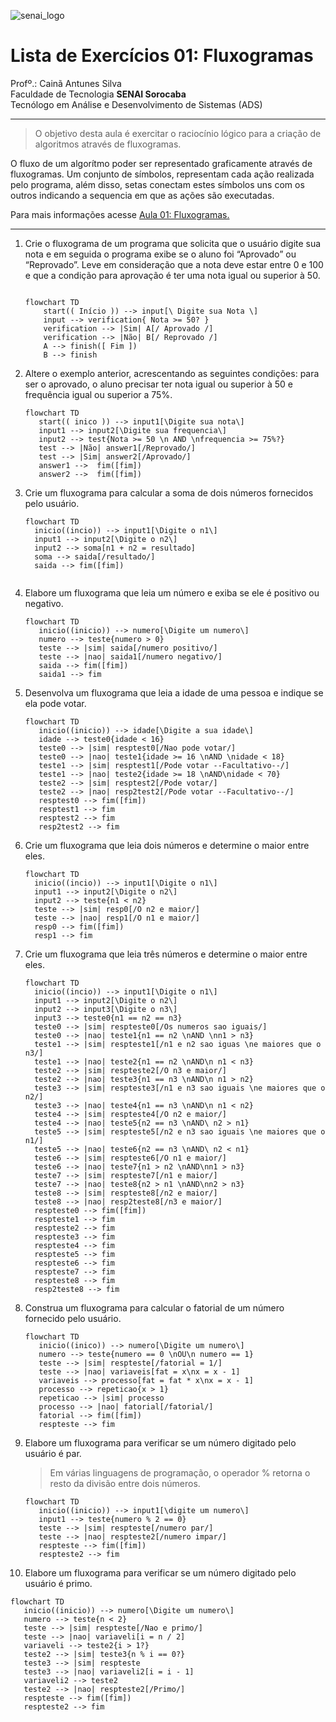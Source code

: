 ![senai_logo](https://transparencia.sp.senai.br/Content/img/logo-senai.png)

# Lista de Exercícios 01: Fluxogramas

Profº.: Cainã Antunes Silva  
Faculdade de Tecnologia **SENAI Sorocaba**  
Tecnólogo em Análise e Desenvolvimento de Sistemas (ADS)
___


> O objetivo desta aula é exercitar o raciocínio lógico para a criação de algoritmos através de fluxogramas.  

O fluxo de um algorítmo poder ser representado graficamente através de fluxogramas. Um conjunto de símbolos, representam cada ação realizada pelo programa, além disso, setas conectam estes símbolos uns com os outros indicando a sequencia em que as ações são executadas.

Para mais informações acesse [Aula 01: Fluxogramas.](https://www.notion.so/cainaantunes/Aula-01-Fluxogramas-188bde521b3b80de90f7dbd9407af71e)

***

1. Crie o fluxograma de um programa que solicita que o usuário digite sua nota e em seguida o programa exibe se o aluno foi “Aprovado” ou “Reprovado”. Leve em consideração que a nota deve estar entre 0 e 100 e que a condição para aprovação é ter uma nota igual ou superior à 50.
   
    ```mermaid
   
    flowchart TD
        start(( Início )) --> input[\ Digite sua Nota \]
        input --> verification{ Nota >= 50? }
        verification --> |Sim| A[/ Aprovado /]
        verification --> |Não| B[/ Reprovado /]
        A --> finish([ Fim ])
        B --> finish
    ```
   
2. Altere o exemplo anterior, acrescentando as seguintes condições: para ser o aprovado, o aluno precisar ter nota igual ou superior à 50 e frequência igual ou superior a 75%.
   
   ```mermaid
   flowchart TD
      start(( inico )) --> input1[\Digite sua nota\]
      input1 --> input2[\Digite sua frequencia\]
      input2 --> test{Nota >= 50 \n AND \nfrequencia >= 75%?}
      test --> |Não| answer1[/Reprovado/]
      test --> |Sim| answer2[/Aprovado/]
      answer1 -->  fim([fim])
      answer2 -->  fim([fim])
   ```
   
3. Crie um fluxograma para calcular a soma de dois números fornecidos pelo usuário.
   
   ```mermaid
   flowchart TD
     inicio((incio)) --> input1[\Digite o n1\]
     input1 --> input2[\Digite o n2\]
     input2 --> soma[n1 + n2 = resultado]
     soma --> saida[/resultado/]
     saida --> fim([fim])
      
   ```
   
4. Elabore um fluxograma que leia um número e exiba se ele é positivo ou negativo.
   
   ```mermaid
   flowchart TD
      inicio((inicio)) --> numero[\Digite um numero\]
      numero --> teste{numero > 0}
      teste --> |sim| saida[/numero positivo/]
      teste --> |nao| saida1[/numero negativo/]
      saida --> fim([fim])
      saida1 --> fim
   ```
   
5. Desenvolva um fluxograma que leia a idade de uma pessoa e indique se ela pode votar.
   
   ```mermaid
   flowchart TD
      inicio((inicio)) --> idade[\Digite a sua idade\]
      idade --> teste0{idade < 16}
      teste0 --> |sim| resptest0[/Nao pode votar/]
      teste0 --> |nao| teste1{idade >= 16 \nAND \nidade < 18}
      teste1 --> |sim| resptest1[/Pode votar --Facultativo--/]
      teste1 --> |nao| teste2{idade >= 18 \nAND\nidade < 70}
      teste2 --> |sim| resptest2[/Pode votar/]
      teste2 --> |nao| resp2test2[/Pode votar --Facultativo--/]
      resptest0 --> fim([fim])
      resptest1 --> fim
      resptest2 --> fim
      resp2test2 --> fim
   ```
   
6. Crie um fluxograma que leia dois números e determine o maior entre eles.
   
   ```mermaid
   flowchart TD
     inicio((incio)) --> input1[\Digite o n1\]
     input1 --> input2[\Digite o n2\]
     input2 --> teste{n1 < n2}
     teste --> |sim| resp0[/O n2 e maior/]
     teste --> |nao| resp1[/O n1 e maior/]
     resp0 --> fim([fim])
     resp1 --> fim
   ```
   
7. Crie um fluxograma que leia três números e determine o maior entre eles.
   
   ```mermaid
   flowchart TD
     inicio((incio)) --> input1[\Digite o n1\]
     input1 --> input2[\Digite o n2\]
     input2 --> input3[\Digite o n3\]
     input3 --> teste0{n1 == n2 == n3}
     teste0 --> |sim| respteste0[/Os numeros sao iguais/]
     teste0 --> |nao| teste1{n1 == n2 \nAND \nn1 > n3}
     teste1 --> |sim| respteste1[/n1 e n2 sao iguas \ne maiores que o n3/]
     teste1 --> |nao| teste2{n1 == n2 \nAND\n n1 < n3}
     teste2 --> |sim| respteste2[/O n3 e maior/]
     teste2 --> |nao| teste3{n1 == n3 \nAND\n n1 > n2}
     teste3 --> |sim| respteste3[/n1 e n3 sao iguais \ne maiores que o n2/]
     teste3 --> |nao| teste4{n1 == n3 \nAND\n n1 < n2}
     teste4 --> |sim| respteste4[/O n2 e maior/]
     teste4 --> |nao| teste5{n2 == n3 \nAND\ n2 > n1}
     teste5 --> |sim| respteste5[/n2 e n3 sao iguais \ne maiores que o n1/]
     teste5 --> |nao| teste6{n2 == n3 \nAND\ n2 < n1}
     teste6 --> |sim| respteste6[/O n1 e maior/]
     teste6 --> |nao| teste7{n1 > n2 \nAND\nn1 > n3}
     teste7 --> |sim| respteste7[/n1 e maior/]
     teste7 --> |nao| teste8{n2 > n1 \nAND\nn2 > n3}
     teste8 --> |sim| respteste8[/n2 e maior/]
     teste8 --> |nao| resp2teste8[/n3 e maior/]
     respteste0 --> fim([fim])
     respteste1 --> fim
     respteste2 --> fim
     respteste3 --> fim
     respteste4 --> fim
     respteste5 --> fim
     respteste6 --> fim
     respteste7 --> fim
     respteste8 --> fim
     resp2teste8 --> fim     
   ```
   
8. Construa um fluxograma para calcular o fatorial de um número fornecido pelo usuário.
   
   ```mermaid
   flowchart TD
      inicio((inico)) --> numero[\Digite um numero\]
      numero --> teste{numero == 0 \nOU\n numero == 1}
      teste --> |sim| respteste[/fatorial = 1/]
      teste --> |nao| variaveis[fat = x\nx = x - 1]
      variaveis --> processo[fat = fat * x\nx = x - 1]
      processo --> repeticao{x > 1}
      repeticao --> |sim| processo
      processo --> |nao| fatorial[/fatorial/]
      fatorial --> fim([fim])
      respteste --> fim
   ```
   
9. Elabore um fluxograma para verificar se um número digitado pelo usuário é par.
   
   > Em várias linguagens de programação, o operador % retorna o resto da divisão entre dois números.    

   
   ```mermaid
   flowchart TD
      inicio((inicio)) --> input1[\digite um numero\]
      input1 --> teste{numero % 2 == 0}
      teste --> |sim| respteste[/numero par/]
      teste --> |nao| respteste2[/numero impar/]
      respteste --> fim([fim])
      respteste2 --> fim
   ```
   
10. Elabore um fluxograma para verificar se um número digitado pelo usuário é primo.
   
   ```mermaid
   flowchart TD
      inicio((inicio)) --> numero[\Digite um numero\]
      numero --> teste{n < 2}
      teste --> |sim| respteste[/Nao e primo/]
      teste --> |nao| variaveli[i = n / 2]
      variaveli --> teste2{i > 1?}
      teste2 --> |sim| teste3{n % i == 0?}
      teste3 --> |sim| respteste
      teste3 --> |nao| variaveli2[i = i - 1]
      variaveli2 --> teste2
      teste2 --> |nao| respteste2[/Primo/]
      respteste --> fim([fim])
      respteste2 --> fim
   ```